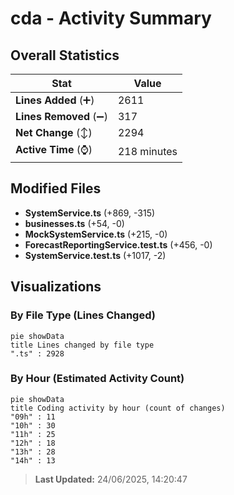 # cda - Activity Summary 

## Overall Statistics

| Stat                   | Value                                                             |
| ---------------------- | ----------------------------------------------------------------- |
| **Lines Added** (➕)   | 2611                                          |
| **Lines Removed** (➖) | 317                                        |
| **Net Change** (↕)    | 2294                |
| **Active Time** (⌚)   | 218 minutes |


## Modified Files
- **SystemService.ts** (+869, -315)
- **businesses.ts** (+54, -0)
- **MockSystemService.ts** (+215, -0)
- **ForecastReportingService.test.ts** (+456, -0)
- **SystemService.test.ts** (+1017, -2)

## Visualizations

### By File Type (Lines Changed)

```mermaid
pie showData
title Lines changed by file type
".ts" : 2928
```

### By Hour (Estimated Activity Count)

```mermaid
pie showData
title Coding activity by hour (count of changes)
"09h" : 11
"10h" : 30
"11h" : 25
"12h" : 18
"13h" : 28
"14h" : 13
```


> **Last Updated:** 24/06/2025, 14:20:47